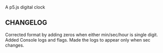 A p5.js digital clock

CHANGELOG
---------
Corrected format by adding zeros when either min/sec/hour is single digit.
Added Console logs and flags.
Made the logs to appear only when sec changes.
